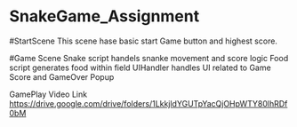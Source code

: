 # SnakeGame_Assignment

#StartScene
This scene hase basic start Game button and highest score.

#Game Scene
Snake script handels snanke movement and score logic
Food script generates food within field
UIHandler handles UI related to Game Score and GameOver Popup

GamePlay Video Link
https://drive.google.com/drive/folders/1LkkjldYGUTpYacQjOHpWTY80lhRDf0bM
